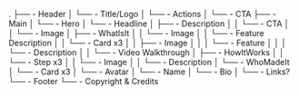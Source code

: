 .
├── - Header
│ └── - Title/Logo
│ └── - Actions
│ └── - CTA
├── - Main
│ └── - Hero
│ └── - Headline
│ ├── - Description
│ │ └── - CTA
│ │ └── - Image
│ ├── - WhatIsIt
│ │ └── - Image
│ │ └── - Feature Description
│ │ └── - Card x3
│ │ ├── - Image
│ │ │ └── - Feature
│ │ │ └── - Description
│ │ └── - Video Walkthrough
│ ├── - HowItWorks
│ │ └── - Step x3
│ │ └── - Image
│ │ └── - Description
│ └── - WhoMadeIt
│ └── - Card x3
│ └── - Avatar
│ └── - Name
│ └── - Bio
│ └── - Links?
└── - Footer
└── - Copyright & Credits
